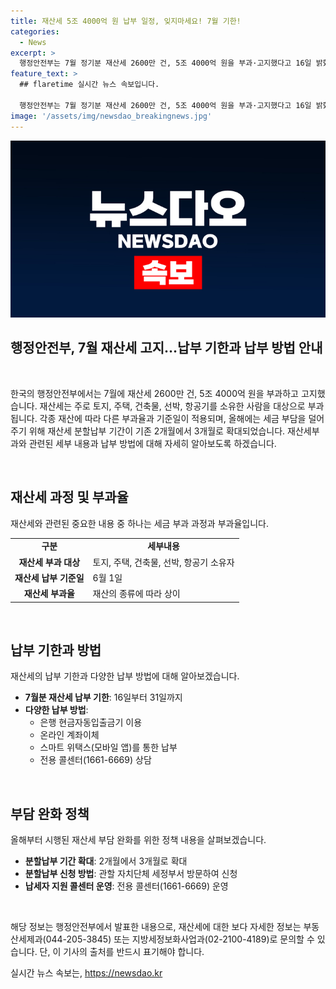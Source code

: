 ```yaml
---
title: 재산세 5조 4000억 원 납부 일정, 잊지마세요! 7월 기한!
categories:
  - News
excerpt: >
  행정안전부는 7월 정기분 재산세 2600만 건, 5조 4000억 원을 부과·고지했다고 16일 밝혔다. 주택분 재산세의 절반과 건축물·선박·항공기 분 재산세를 납부기간인 31일까지 부과되며, 다양한 납부 수단을 통해 편리하게 납부 가능하다. 올해부터 재산세 분할납부 기간이 3개월로 확대돼 부담 완화됐으며, 관련 문의는 행정안전부에 문의할 수 있다. (자료출처=정책브리핑 www.korea.kr)
feature_text: >
  ## flaretime 실시간 뉴스 속보입니다.

  행정안전부는 7월 정기분 재산세 2600만 건, 5조 4000억 원을 부과·고지했다고 16일 밝혔다. 주택분 재산세의 절반과 건축물·선박·항공기 분 재산세를 납부기간인 31일까지 부과되며, 다양한 납부 수단을 통해 편리하게 납부 가능하다. 올해부터 재산세 분할납부 기간이 3개월로 확대돼 부담 완화됐으며, 관련 문의는 행정안전부에 문의할 수 있다. (자료출처=정책브리핑 www.korea.kr)
image: '/assets/img/newsdao_breakingnews.jpg'
---
```


<p><img src="/assets/img/newsdao_breakingnews.jpg" alt="flaretime 속보" /></p>

<h2 data-ke-size="size26">행정안전부, 7월 재산세 고지…납부 기한과 납부 방법 안내</h2>

<p data-ke-size="size16">&nbsp;</p>

<p>한국의 행정안전부에서는 7월에 재산세 2600만 건, 5조 4000억 원을 부과하고 고지했습니다. 재산세는 주로 토지, 주택, 건축물, 선박, 항공기를 소유한 사람을 대상으로 부과됩니다. 각종 재산에 따라 다른 부과율과 기준일이 적용되며, 올해에는 세금 부담을 덜어주기 위해 재산세 분할납부 기간이 기존 2개월에서 3개월로 확대되었습니다. 재산세부과와 관련된 세부 내용과 납부 방법에 대해 자세히 알아보도록 하겠습니다.</p>

<p data-ke-size="size16">&nbsp;</p>

<h2 data-ke-size="size21">재산세 과정 및 부과율</h2>

<p data-ke-size="size16">재산세와 관련된 중요한 내용 중 하나는 세금 부과 과정과 부과율입니다.</p>

<table>
    <tr>
        <td style="text-align: center; height: 17px;"><b>구분</b></td>
        <td style="text-align: center; height: 17px;"><b>세부내용</b></td>
    </tr>
    <tr>
        <td style="text-align: center; height: 17px;"><b>재산세 부과 대상</b></td>
        <td>토지, 주택, 건축물, 선박, 항공기 소유자</td>
    </tr>
    <tr>
        <td style="text-align: center; height: 17px;"><b>재산세 납부 기준일</b></td>
        <td>6월 1일</td>
    </tr>
    <tr>
        <td style="text-align: center; height: 17px;"><b>재산세 부과율</b></td>
        <td>재산의 종류에 따라 상이</td>
    </tr>
</table>

<p data-ke-size="size16">&nbsp;</p>

<h2 data-ke-size="size21">납부 기한과 방법</h2>

<p data-ke-size="size16">재산세의 납부 기한과 다양한 납부 방법에 대해 알아보겠습니다.</p>

<ul>
    <li><b>7월분 재산세 납부 기한</b>: 16일부터 31일까지</li>
    <li><b>다양한 납부 방법</b>:
        <ul>
            <li>은행 현금자동입출금기 이용</li>
            <li>온라인 계좌이체</li>
            <li>스마트 위택스(모바일 앱)를 통한 납부</li>
            <li>전용 콜센터(1661-6669) 상담</li>
        </ul>
    </li>
</ul>

<p data-ke-size="size16">&nbsp;</p>

<h2 data-ke-size="size21">부담 완화 정책</h2>

<p data-ke-size="size16">올해부터 시행된 재산세 부담 완화를 위한 정책 내용을 살펴보겠습니다.</p>

<ul>
    <li><b>분할납부 기간 확대</b>: 2개월에서 3개월로 확대</li>
    <li><b>분할납부 신청 방법</b>: 관할 자치단체 세정부서 방문하여 신청</li>
    <li><b>납세자 지원 콜센터 운영</b>: 전용 콜센터(1661-6669) 운영</li>
</ul>

<p data-ke-size="size16">&nbsp;</p>

<p>해당 정보는 행정안전부에서 발표한 내용으로, 재산세에 대한 보다 자세한 정보는 부동산세제과(044-205-3845) 또는 지방세정보화사업과(02-2100-4189)로 문의할 수 있습니다. 단, 이 기사의 출처를 반드시 표기해야 합니다.</p>
실시간 뉴스 속보는, <a href="https://newsdao.kr" rel="dofollow">https://newsdao.kr</a>



